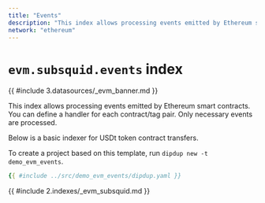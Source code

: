 ```yaml
---
title: "Events"
description: "This index allows processing events emitted by Ethereum smart contracts. You can define a handler for each contract/tag pair. Only necessary events are processed."
network: "ethereum"
---
```


# `evm.subsquid.events` index

{{ #include 3.datasources/_evm_banner.md }}

This index allows processing events emitted by Ethereum smart contracts. You can define a handler for each contract/tag pair. Only necessary events are processed.

Below is a basic indexer for USDt token contract transfers.

To create a project based on this template, run `dipdup new -t demo_evm_events`.

```yaml [dipdup.yaml]
{{ #include ../src/demo_evm_events/dipdup.yaml }}
```

{{ #include 2.indexes/_evm_subsquid.md }}
